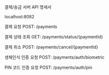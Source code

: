 결제/송금 서버 API 명세서

localhost:8082

결제 요청
POST: /payments

결제 상태 조회
GET: /payments/status/{paymentId}

결제 취소
POST: /payments/cancel/{paymentId}

생체인식 인증 요청
POST: /payments/auth/biometric

PIN 코드 인증 요청
POST: /payments/auth/pin

